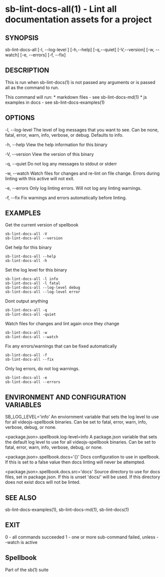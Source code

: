 # sb-lint-docs-all(1) - Lint all documentation assets for a project

## SYNOPSIS

  sb-lint-docs-all [-l, --log-level <level>] [-h,--help] [-q,--quiet] [-V,--version]
              [-w, --watch] [-e, --errors] [-f, --fix]

## DESCRIPTION

  This is run when sb-lint-docs(1) is not passed any arguments or is passed all
  as the command to run.

  This command will run:
    * markdown files - see sb-lint-docs-md(1)
    * js examples in docs - see sb-lint-docs-examples(1)

## OPTIONS

  -l, --log-level <level>
    The level of log messages that you want to see. Can be none, fatal, error,
    warn, info, verbose, or debug. Defaults to info.

  -h, --help
    View the help information for this binary

  -V, --version
    View the version of this binary

  -q, --quiet
    Do not log any messages to stdout or stderr

  -w, --watch
    Watch files for changes and re-lint on file change.
    Errors during linting with this active will not exit.

  -e, --errors
    Only log linting errors. Will not log any linting warnings.

  -f, --fix
    Fix warnings and errors automatically before linting.

## EXAMPLES

  Get the current version of spellbook

    sb-lint-docs-all -V
    sb-lint-docs-all --version

  Get help for this binary

    sb-lint-docs-all --help
    sb-lint-docs-all -h

  Set the log level for this binary

    sb-lint-docs-all -l info
    sb-lint-docs-all -l fatal
    sb-lint-docs-all --log-level debug
    sb-lint-docs-all --log-level error

  Dont output anything

    sb-lint-docs-all -q
    sb-lint-docs-all -quiet

  Watch files for changes and lint again once they change

    sb-lint-docs-all -w
    sb-lint-docs-all --watch

  Fix any errors/warnings that can be fixed automatically

    sb-lint-docs-all -f
    sb-lint-docs-all --fix

  Only log errors, do not log warnings.

    sb-lint-docs-all -e
    sb-lint-docs-all --errors

## ENVIRONMENT AND CONFIGURATION VARIABLES

  SB_LOG_LEVEL='info'
    An enviornment variable that sets the log level to use for all videojs-spellbook
    binaries. Can be set to fatal, error, warn, info, verbose, debug, or none.

  <package.json>.spellbook.log-level=info
    A package.json variable that sets the default log level to use for all videojs-spellbook
    binaries. Can be set to fatal, error, warn, info, verbose, debug, or none.

  <package.json>.spellbook.docs='{}'
    Docs configuration to use in spellbook. If this is set to a false value then docs
    linting will never be attempted.

  <package.json>.spellbook.docs.src='docs'
    Source directory to use for docs files, set in package.json. If this is unset
    'docs/' will be used. If this directory does not exist docs will not be linted.

## SEE ALSO

  sb-lint-docs-examples(1), sb-lint-docs-md(1), sb-lint-docs(1)

## EXIT

  0 - all commands succeeded
  1 - one or more sub-command failed, unless --watch is active

## Spellbook

  Part of the sb(1) suite

